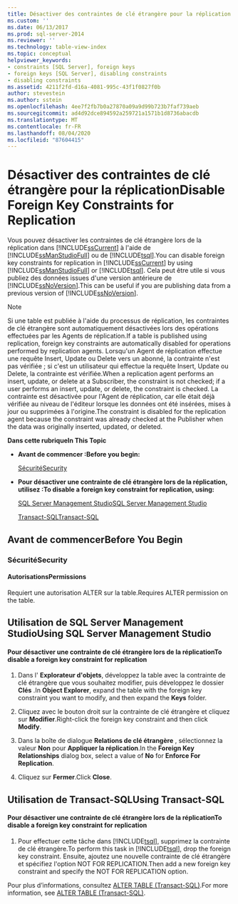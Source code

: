 ```yaml
---
title: Désactiver des contraintes de clé étrangère pour la réplication | Microsoft Docs
ms.custom: ''
ms.date: 06/13/2017
ms.prod: sql-server-2014
ms.reviewer: ''
ms.technology: table-view-index
ms.topic: conceptual
helpviewer_keywords:
- constraints [SQL Server], foreign keys
- foreign keys [SQL Server], disabling constraints
- disabling constraints
ms.assetid: 4211f2fd-d16a-4081-995c-43f1f0827f0b
author: stevestein
ms.author: sstein
ms.openlocfilehash: 4ee7f2fb7b0a27870a09a9d99b723b7faf739aeb
ms.sourcegitcommit: ad4d92dce894592a259721a1571b1d8736abacdb
ms.translationtype: MT
ms.contentlocale: fr-FR
ms.lasthandoff: 08/04/2020
ms.locfileid: "87604415"
---
```

# <a name="disable-foreign-key-constraints-for-replication"></a><span data-ttu-id="98c34-102">Désactiver des contraintes de clé étrangère pour la réplication</span><span class="sxs-lookup"><span data-stu-id="98c34-102">Disable Foreign Key Constraints for Replication</span></span>
  <span data-ttu-id="98c34-103">Vous pouvez désactiver les contraintes de clé étrangère lors de la réplication dans [!INCLUDE[ssCurrent](../../includes/sscurrent-md.md)] à l'aide de [!INCLUDE[ssManStudioFull](../../includes/ssmanstudiofull-md.md)] ou de [!INCLUDE[tsql](../../includes/tsql-md.md)].</span><span class="sxs-lookup"><span data-stu-id="98c34-103">You can disable foreign key constraints for replication in [!INCLUDE[ssCurrent](../../includes/sscurrent-md.md)] by using [!INCLUDE[ssManStudioFull](../../includes/ssmanstudiofull-md.md)] or [!INCLUDE[tsql](../../includes/tsql-md.md)].</span></span> <span data-ttu-id="98c34-104">Cela peut être utile si vous publiez des données issues d'une version antérieure de [!INCLUDE[ssNoVersion](../../includes/ssnoversion-md.md)].</span><span class="sxs-lookup"><span data-stu-id="98c34-104">This can be useful if you are publishing data from a previous version of [!INCLUDE[ssNoVersion](../../includes/ssnoversion-md.md)].</span></span>  
  
> [!NOTE]  
>  <span data-ttu-id="98c34-105">Si une table est publiée à l'aide du processus de réplication, les contraintes de clé étrangère sont automatiquement désactivées lors des opérations effectuées par les Agents de réplication.</span><span class="sxs-lookup"><span data-stu-id="98c34-105">If a table is published using replication, foreign key constraints are automatically disabled for operations performed by replication agents.</span></span> <span data-ttu-id="98c34-106">Lorsqu'un Agent de réplication effectue une requête Insert, Update ou Delete vers un abonné, la contrainte n'est pas vérifiée ; si c'est un utilisateur qui effectue la requête Insert, Update ou Delete, la contrainte est vérifiée.</span><span class="sxs-lookup"><span data-stu-id="98c34-106">When a replication agent performs an insert, update, or delete at a Subscriber, the constraint is not checked; if a user performs an insert, update, or delete, the constraint is checked.</span></span> <span data-ttu-id="98c34-107">La contrainte est désactivée pour l'Agent de réplication, car elle était déjà vérifiée au niveau de l'éditeur lorsque les données ont été insérées, mises à jour ou supprimées à l'origine.</span><span class="sxs-lookup"><span data-stu-id="98c34-107">The constraint is disabled for the replication agent because the constraint was already checked at the Publisher when the data was originally inserted, updated, or deleted.</span></span>  
  
 <span data-ttu-id="98c34-108">**Dans cette rubrique**</span><span class="sxs-lookup"><span data-stu-id="98c34-108">**In This Topic**</span></span>  
  
-   <span data-ttu-id="98c34-109">**Avant de commencer :**</span><span class="sxs-lookup"><span data-stu-id="98c34-109">**Before you begin:**</span></span>  
  
     [<span data-ttu-id="98c34-110">Sécurité</span><span class="sxs-lookup"><span data-stu-id="98c34-110">Security</span></span>](#Security)  
  
-   <span data-ttu-id="98c34-111">**Pour désactiver une contrainte de clé étrangère lors de la réplication, utilisez :**</span><span class="sxs-lookup"><span data-stu-id="98c34-111">**To disable a foreign key constraint for replication, using:**</span></span>  
  
     [<span data-ttu-id="98c34-112">SQL Server Management Studio</span><span class="sxs-lookup"><span data-stu-id="98c34-112">SQL Server Management Studio</span></span>](#SSMSProcedure)  
  
     [<span data-ttu-id="98c34-113">Transact-SQL</span><span class="sxs-lookup"><span data-stu-id="98c34-113">Transact-SQL</span></span>](#TsqlProcedure)  
  
##  <a name="before-you-begin"></a><a name="BeforeYouBegin"></a> <span data-ttu-id="98c34-114">Avant de commencer</span><span class="sxs-lookup"><span data-stu-id="98c34-114">Before You Begin</span></span>  
  
###  <a name="security"></a><a name="Security"></a> <span data-ttu-id="98c34-115">Sécurité</span><span class="sxs-lookup"><span data-stu-id="98c34-115">Security</span></span>  
  
####  <a name="permissions"></a><a name="Permissions"></a> <span data-ttu-id="98c34-116">Autorisations</span><span class="sxs-lookup"><span data-stu-id="98c34-116">Permissions</span></span>  
 <span data-ttu-id="98c34-117">Requiert une autorisation ALTER sur la table.</span><span class="sxs-lookup"><span data-stu-id="98c34-117">Requires ALTER permission on the table.</span></span>  
  
##  <a name="using-sql-server-management-studio"></a><a name="SSMSProcedure"></a> <span data-ttu-id="98c34-118">Utilisation de SQL Server Management Studio</span><span class="sxs-lookup"><span data-stu-id="98c34-118">Using SQL Server Management Studio</span></span>  
  
#### <a name="to-disable-a-foreign-key-constraint-for-replication"></a><span data-ttu-id="98c34-119">Pour désactiver une contrainte de clé étrangère lors de la réplication</span><span class="sxs-lookup"><span data-stu-id="98c34-119">To disable a foreign key constraint for replication</span></span>  
  
1.  <span data-ttu-id="98c34-120">Dans l' **Explorateur d'objets**, développez la table avec la contrainte de clé étrangère que vous souhaitez modifier, puis développez le dossier **Clés** .</span><span class="sxs-lookup"><span data-stu-id="98c34-120">In **Object Explorer**, expand the table with the foreign key constraint you want to modify, and then expand the **Keys** folder.</span></span>  
  
2.  <span data-ttu-id="98c34-121">Cliquez avec le bouton droit sur la contrainte de clé étrangère et cliquez sur **Modifier**.</span><span class="sxs-lookup"><span data-stu-id="98c34-121">Right-click the foreign key constraint and then click **Modify**.</span></span>  
  
3.  <span data-ttu-id="98c34-122">Dans la boîte de dialogue **Relations de clé étrangère** , sélectionnez la valeur **Non** pour **Appliquer la réplication**.</span><span class="sxs-lookup"><span data-stu-id="98c34-122">In the **Foreign Key Relationships** dialog box, select a value of **No** for **Enforce For Replication**.</span></span>  
  
4.  <span data-ttu-id="98c34-123">Cliquez sur **Fermer**.</span><span class="sxs-lookup"><span data-stu-id="98c34-123">Click **Close**.</span></span>  
  
##  <a name="using-transact-sql"></a><a name="TsqlProcedure"></a> <span data-ttu-id="98c34-124">Utilisation de Transact-SQL</span><span class="sxs-lookup"><span data-stu-id="98c34-124">Using Transact-SQL</span></span>  
  
#### <a name="to-disable-a-foreign-key-constraint-for-replication"></a><span data-ttu-id="98c34-125">Pour désactiver une contrainte de clé étrangère lors de la réplication</span><span class="sxs-lookup"><span data-stu-id="98c34-125">To disable a foreign key constraint for replication</span></span>  
  
1.  <span data-ttu-id="98c34-126">Pour effectuer cette tâche dans [!INCLUDE[tsql](../../includes/tsql-md.md)], supprimez la contrainte de clé étrangère.</span><span class="sxs-lookup"><span data-stu-id="98c34-126">To perform this task in [!INCLUDE[tsql](../../includes/tsql-md.md)], drop the foreign key constraint.</span></span> <span data-ttu-id="98c34-127">Ensuite, ajoutez une nouvelle contrainte de clé étrangère et spécifiez l'option NOT FOR REPLICATION.</span><span class="sxs-lookup"><span data-stu-id="98c34-127">Then add a new foreign key constraint and specify the NOT FOR REPLICATION option.</span></span>  
  
 <span data-ttu-id="98c34-128">Pour plus d’informations, consultez [ALTER TABLE &#40;Transact-SQL&#41;](/sql/t-sql/statements/alter-table-transact-sql).</span><span class="sxs-lookup"><span data-stu-id="98c34-128">For more information, see [ALTER TABLE &#40;Transact-SQL&#41;](/sql/t-sql/statements/alter-table-transact-sql).</span></span>  
  
###  <a name="TsqlExample"></a>  
